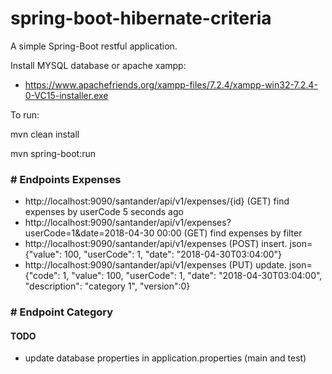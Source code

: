 # spring-boot-hibernate-criteria
A simple Spring-Boot restful application.

Install MYSQL database or apache xampp:
* https://www.apachefriends.org/xampp-files/7.2.4/xampp-win32-7.2.4-0-VC15-installer.exe

To run: 

mvn clean install

mvn spring-boot:run

### # Endpoints Expenses

* http://localhost:9090/santander/api/v1/expenses/{id} (GET) find expenses by userCode 5 seconds ago
* http://localhost:9090/santander/api/v1/expenses?userCode=1&date=2018-04-30 00:00 (GET) find expenses by filter
* http://localhost:9090/santander/api/v1/expenses (POST) insert. json= {"value": 100, "userCode": 1, "date": "2018-04-30T03:04:00"}
* http://localhost:9090/santander/api/v1/expenses (PUT) update. json= {"code": 1, "value": 100, "userCode": 1, "date": "2018-04-30T03:04:00", "description": "category 1", "version":0}

### # Endpoint Category

#### TODO
* update database properties in application.properties (main and test)
